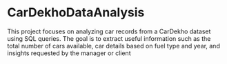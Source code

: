 # CarDekhoDataAnalysis
This project focuses on analyzing car records from a CarDekho dataset using SQL queries. The goal is to extract useful information such as the total number of cars available, car details based on fuel type and year, and insights requested by the manager or client
